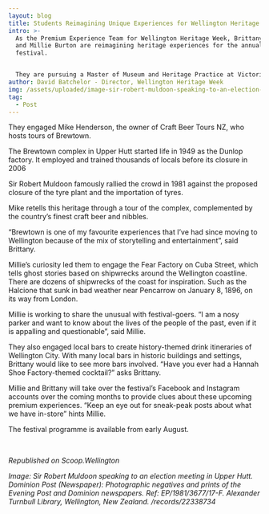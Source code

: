 ```yaml
---
layout: blog
title: Students Reimagining Unique Experiences for Wellington Heritage Week
intro: >-
  As the Premium Experience Team for Wellington Heritage Week, Brittany Jacobsen
  and Millie Burton are reimagining heritage experiences for the annual
  festival. 


  They are pursuing a Master of Museum and Heritage Practice at Victoria University of Wellington and found their placement with Wellington Heritage Week this month. As part of their placement, Brittany and Millie surveyed the region for event hosts who offer unique experiences.
author: David Batchelor - Director, Wellington Heritage Week
img: /assets/uploaded/image-sir-robert-muldoon-speaking-to-an-election-meeting-in-upper-hutt.-dominion-post-newspaper-photographic-negatives-and-prints-of-the-evening-post-and-dominion-newspapers.-ref-ep1981367717-f.-alexander-tur.jpg
tag:
  - Post
---
```

They engaged Mike Henderson, the owner of Craft Beer Tours NZ, who hosts tours of Brewtown.

The Brewtown complex in Upper Hutt started life in 1949 as the Dunlop factory. It employed and trained thousands of locals before its closure in 2006

Sir Robert Muldoon famously rallied the crowd in 1981 against the proposed closure of the tyre plant and the importation of tyres.

Mike retells this heritage through a tour of the complex, complemented by the country’s finest craft beer and nibbles.

“Brewtown is one of my favourite experiences that I’ve had since moving to Wellington because of the mix of storytelling and entertainment”, said Brittany.

Millie’s curiosity led them to engage the Fear Factory on Cuba Street, which tells ghost stories based on shipwrecks around the Wellington coastline. There are dozens of shipwrecks of the coast for inspiration. Such as the Halcione that sunk in bad weather near Pencarrow on January 8, 1896, on its way from London.

Millie is working to share the unusual with festival-goers. “I am a nosy parker and want to know about the lives of the people of the past, even if it is appalling and questionable”, said Millie.

They also engaged local bars to create history-themed drink itineraries of Wellington City. With many local bars in historic buildings and settings, Brittany would like to see more bars involved. “Have you ever had a Hannah Shoe Factory-themed cocktail?” asks Brittany.

Millie and Brittany will take over the festival’s Facebook and Instagram accounts over the coming months to provide clues about these upcoming premium experiences. “Keep an eye out for sneak-peak posts about what we have in-store” hints Millie.

The festival programme is available from early August. 

<br>

*Republished on Scoop.Wellington*

*Image: Sir Robert Muldoon speaking to an election meeting in Upper Hutt. Dominion Post (Newspaper): Photographic negatives and prints of the Evening Post and Dominion newspapers. Ref: EP/1981/3677/17-F. Alexander Turnbull Library, Wellington, New Zealand. /records/22338734*